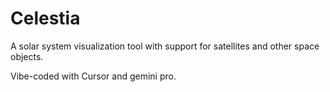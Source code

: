 # Celestia

A solar system visualization tool with support for satellites and other space objects.

Vibe-coded with Cursor and gemini pro.
